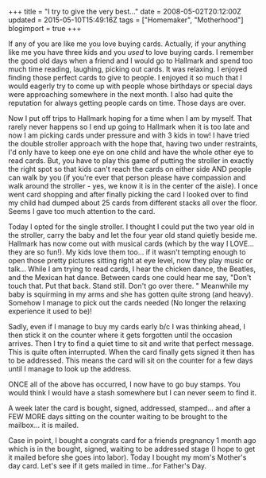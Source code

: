 +++
title = "I try to give the very best..."
date = 2008-05-02T20:12:00Z
updated = 2015-05-10T15:49:16Z
tags = ["Homemaker", "Motherhood"]
blogimport = true 
+++

If any of you are like me you love buying cards.  Actually, if your anything like me you have three kids and you _used_ to love buying cards.  I remember the good old days when a friend and I would go to Hallmark and spend too much time reading, laughing, picking out cards.  It was relaxing.  I enjoyed finding those perfect cards to give to people.  I enjoyed it so much that I would eagerly try to come up with people whose birthdays or special days were approaching somewhere in the next month. I also had quite the reputation for always getting people cards on time.  Those days are over.  

Now I put off trips to Hallmark hoping for a time when I am by myself.  That 
rarely
 never happens so I end up going to Hallmark when it is too late and now I am picking cards under pressure and with 3 kids in tow!  I have tried the double stroller approach with the hope that, having two under restraints, I'd only have to keep one eye on one child and have the whole other eye to read cards.  But, you have to play this game of putting the stroller in exactly the right spot so that kids can't reach the cards on either side AND people can walk by you (if you're ever that person please have compassion and walk around the stroller - yes, we know it is in the center of the aisle).  I once went card shopping and after finally picking the card I looked over to find my child had dumped about 25 cards from different stacks all over the floor. Seems I gave too much attention to the card.  

Today I opted for the single stroller.  I thought I could put the two year old in the stroller, carry the baby and let the four year old stand quietly beside me.  Hallmark has now come out with musical cards (which by the way I LOVE... they are so fun!).  My kids love them too... if it wasn't tempting enough to open those pretty pictures sitting right at eye level, now they play music or talk... While I am trying to read cards, I hear the chicken dance, the Beatles, and the Mexican hat dance.  Between cards one could hear me say, "Don't touch that.  Put that back.  Stand still.  Don't go over there. "  Meanwhile my baby is squirming in my arms and she has gotten quite strong (and heavy).   Somehow I manage to pick out the cards needed (No longer the relaxing experience it used to be)!  

Sadly, even if I manage to buy my cards early b/c I was thinking ahead, I then stick it on the counter where it gets forgotten until the occasion arrives.  Then I try to find a quiet time to sit and write that perfect message.  This is quite often interrupted.  When the card finally gets signed it then has to be addressed.  This means the card will sit on the counter for a few days until I manage to look up the address.  

ONCE all of the above has occurred, I now have to go buy stamps.  You would think I would have a stash somewhere but I can never seem to find it.  

A week later the card is bought, signed, addressed, stamped... and after a FEW MORE days sitting on the counter waiting to be brought to the mailbox... it is mailed.  

Case in point, I bought a congrats card for a friends pregnancy 1 month ago which is in the bought, signed, waiting to be addressed stage (I hope to get it mailed before she goes into labor).  Today I bought my mom's Mother's day card.  Let's see if it gets mailed in time...for Father's Day.
